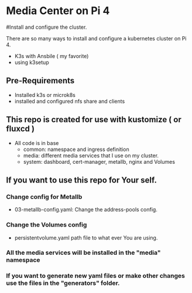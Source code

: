 # Media Center on Pi 4

#Install and configure the cluster.

There are so many ways to install and configure a kubernetes cluster on Pi 4.

- K3s with Ansbile ( my favorite)
- using k3setup

## Pre-Requirements

- Installed k3s or microk8s
- installed and configured nfs share and clients

## This repo is created for use with kustomize ( or fluxcd )

- All code is in base
    - common: namespace and ingress definition
    - media: different media services that I use on my cluster.
    - system: dashboard, cert-manager, metallb, nginx and Volumes


## If you want to use this repo for Your self.

### Change config for Metallb

- 03-metallb-config.yaml: Change the address-pools config.

### Change the Volumes config

- persistentvolume.yaml path file to what ever You are using.

### All the media services will be installed in the "media" namespace

### If you want to generate new yaml files or make other changes use the files in the "generators" folder.